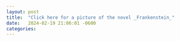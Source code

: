 ```yaml
---
layout: post
title:  "Click here for a picture of the novel _Frankenstein_"
date:   2024-02-19 21:06:01 -0600
categories: 
---
```

  
